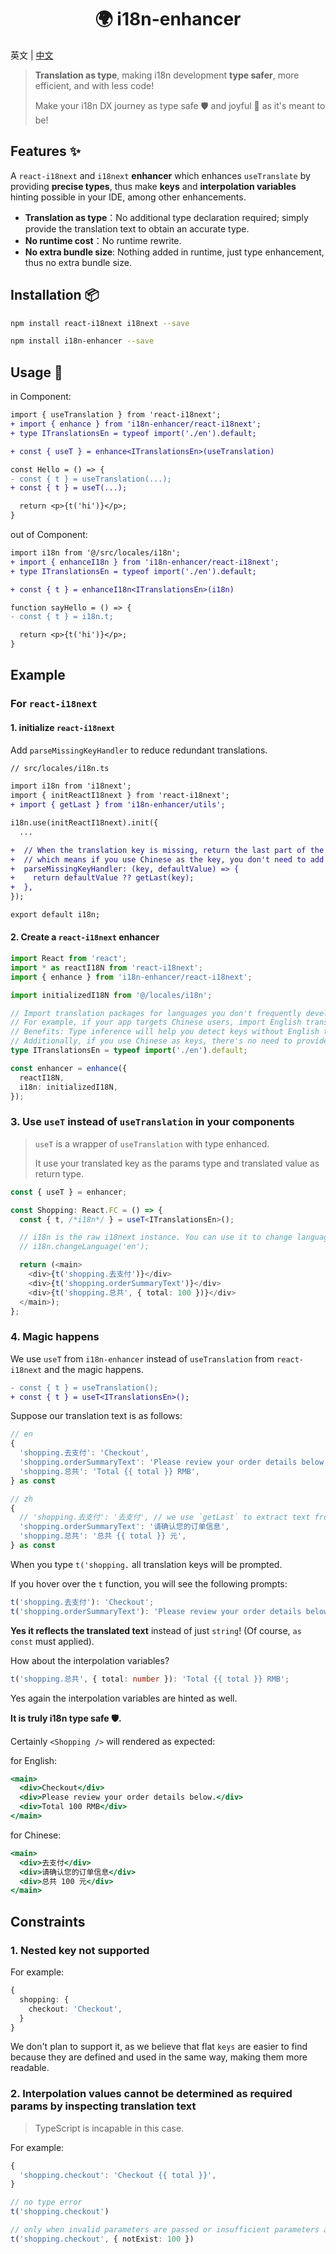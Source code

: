 <h1 align="center">🌍 i18n-enhancer</h1>

英文 | [中文](https://github.com/legend80s/i18n-enhancer/blob/master/README-zh-CN.md)

> **Translation as type**, making i18n development **type safer**, more efficient, and with less code!
>
> Make your i18n DX journey as type safe 🛡️ and joyful 🥳 as it's meant to be!

## Features ✨

A `react-i18next` and `i18next` **enhancer** which enhances `useTranslate` by providing **precise types**, thus make **keys** and **interpolation variables** hinting possible in your IDE, among other enhancements.

- **Translation as type**：No additional type declaration required; simply provide the translation text to obtain an accurate type.
- **No runtime cost**：No runtime rewrite.
- **No extra bundle size**: Nothing added in runtime, just type enhancement, thus no extra bundle size.

## Installation 📦

```bash
npm install react-i18next i18next --save

npm install i18n-enhancer --save
```

## Usage 📝

in Component:

```diff typescript
import { useTranslation } from 'react-i18next';
+ import { enhance } from 'i18n-enhancer/react-i18next';
+ type ITranslationsEn = typeof import('./en').default;

+ const { useT } = enhance<ITranslationsEn>(useTranslation)

const Hello = () => {
- const { t } = useTranslation(...);
+ const { t } = useT(...);

  return <p>{t('hi')}</p>;
}
```

out of Component:

```diff typescript
import i18n from '@/src/locales/i18n';
+ import { enhanceI18n } from 'i18n-enhancer/react-i18next';
+ type ITranslationsEn = typeof import('./en').default;

+ const { t } = enhanceI18n<ITranslationsEn>(i18n)

function sayHello = () => {
- const { t } = i18n.t;

  return <p>{t('hi')}</p>;
}
```

## Example

### For `react-i18next`

#### 1. initialize `react-i18next`

Add `parseMissingKeyHandler` to reduce redundant translations.

```diff typescript
// src/locales/i18n.ts

import i18n from 'i18next';
import { initReactI18next } from 'react-i18next';
+ import { getLast } from 'i18n-enhancer/utils';

i18n.use(initReactI18next).init({
  ...

+  // When the translation key is missing, return the last part of the key as the default value,
+  // which means if you use Chinese as the key, you don't need to add a Chinese translation.
+  parseMissingKeyHandler: (key, defaultValue) => {
+    return defaultValue ?? getLast(key);
+  },
});

export default i18n;
```

#### 2. Create a `react-i18next` **enhancer**

```typescript
import React from 'react';
import * as reactI18N from 'react-i18next';
import { enhance } from 'i18n-enhancer/react-i18next';

import initializedI18N from '@/locales/i18n';

// Import translation packages for languages you don't frequently develop in.
// For example, if your app targets Chinese users, import English translations. 
// Benefits: Type inference will help you detect keys without English translations. 
// Additionally, if you use Chinese as keys, there's no need to provide Chinese translations because we've set up `parseMissingKeyHandler` to use the last part of the key as a fallback translation when the key is missing.
type ITranslationsEn = typeof import('./en').default;

const enhancer = enhance({
  reactI18N,
  i18n: initializedI18N,
});
```

### 3. Use `useT` instead of `useTranslation` in your components

> `useT` is a wrapper of `useTranslation` with type enhanced.
>
> It use your translated key as the params type and translated value as return type.

```typescript
const { useT } = enhancer;

const Shopping: React.FC = () => {
  const { t, /*i18n*/ } = useT<ITranslationsEn>();

  // i18n is the raw i18next instance. You can use it to change language.
  // i18n.changeLanguage('en');

  return (<main>
    <div>{t('shopping.去支付')}</div>
    <div>{t('shopping.orderSummaryText')}</div>
    <div>{t('shopping.总共', { total: 100 })}</div>
  </main>);
};
```

### 4. Magic happens

We use `useT` from `i18n-enhancer` instead of `useTranslation` from `react-i18next` and the magic happens.

```diff
- const { t } = useTranslation();
+ const { t } = useT<ITranslationsEn>();
```

Suppose our translation text is as follows:

```typescript
// en
{
  'shopping.去支付': 'Checkout',
  'shopping.orderSummaryText': 'Please review your order details below.',
  'shopping.总共': 'Total {{ total }} RMB',
} as const
```

```typescript
// zh
{
  // 'shopping.去支付': '去支付', // we use `getLast` to extract text from key so no need to provide translation for Chinese. What a efficient way!
  'shopping.orderSummaryText': '请确认您的订单信息',
  'shopping.总共': '总共 {{ total }} 元',
} as const
```

When you type `t('shopping.` all translation keys will be prompted.

If you hover over the `t` function, you will see the following prompts:

```typescript
t('shopping.去支付'): 'Checkout'; 
t('shopping.orderSummaryText'): 'Please review your order details below.';
```

**Yes it reflects the translated text** instead of just `string`! (Of course, `as const` must applied).

How about the interpolation variables?

```typescript
t('shopping.总共', { total: number }): 'Total {{ total }} RMB';
```

Yes again the interpolation variables are hinted as well.

**It is truly i18n type safe 🛡️.**

Certainly `<Shopping />` will rendered as expected:

for English:

```jsx
<main>
  <div>Checkout</div>
  <div>Please review your order details below.</div>
  <div>Total 100 RMB</div>
</main>
```

for Chinese:

```jsx
<main>
  <div>去支付</div>
  <div>请确认您的订单信息</div>
  <div>总共 100 元</div>
</main>
```

## Constraints

### 1. Nested key not supported

For example:

```typescript
{
  shopping: {
    checkout: 'Checkout',
  }
}
```

We don't plan to support it, as we believe that flat `keys` are easier to find because they are defined and used in the same way, making them more readable.

### 2. Interpolation values cannot be determined as required params by inspecting translation text

> TypeScript is incapable in this case.

For example:

```typescript
{
  'shopping.checkout': 'Checkout {{ total }}',
}
```

```typescript
// no type error
t('shopping.checkout')

// only when invalid parameters are passed or insufficient parameters are provided.
t('shopping.checkout', { notExist: 100 })
```
